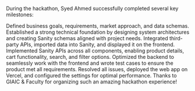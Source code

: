 During the hackathon, Syed Ahmed successfully completed several key milestones:

Defined business goals, requirements, market approach, and data schemas.
Established a strong technical foundation by designing system architectures and creating Sanity schemas aligned with project needs.
Integrated third-party APIs, imported data into Sanity, and displayed it on the frontend.
Implemented Sanity APIs across all components, enabling product details, cart functionality, search, and filter options.
Optimized the backend to seamlessly work with the frontend and wrote test cases to ensure the product met all requirements.
Resolved all issues, deployed the web app on Vercel, and configured the settings for optimal performance.
Thanks to GIAIC & Faculty for organizing such an amazing hackathon experience!